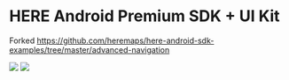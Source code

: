 # HERE Android Premium SDK + UI Kit
Forked https://github.com/heremaps/here-android-sdk-examples/tree/master/advanced-navigation

![](https://i.imgur.com/NsC6Jny.png)
![](https://i.imgur.com/Qfuf1WX.png)
